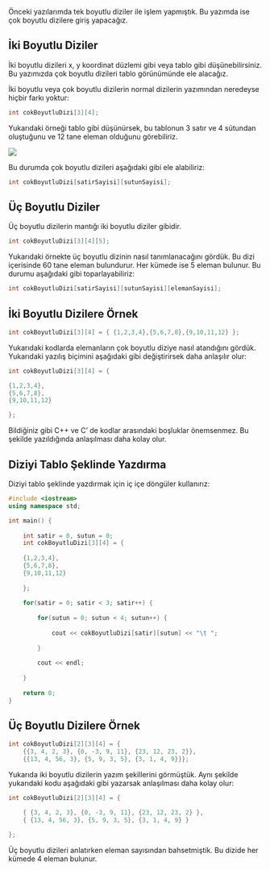 ﻿
Önceki yazılarımda tek boyutlu diziler ile işlem yapmıştık. Bu yazımda ise çok boyutlu dizilere giriş yapacağız.

## İki Boyutlu Diziler

İki boyutlu dizileri x, y koordinat düzlemi gibi veya tablo gibi düşünebilirsiniz. Bu yazımızda çok boyutlu dizileri tablo görünümünde ele alacağız.

İki boyutlu veya çok boyutlu dizilerin normal dizilerin yazımından neredeyse hiçbir farkı yoktur:

```cpp
int cokBoyutluDizi[3][4];
```

Yukarıdaki örneği tablo gibi düşünürsek, bu tablonun 3 satır ve 4 sütundan oluştuğunu ve 12 tane eleman olduğunu görebiliriz.

![](https://www.programiz.com/sites/tutorial2program/files/csharp-array-as-table.png)

Bu durumda çok boyutlu dizileri aşağıdaki gibi ele alabiliriz:

```cpp
int cokBoyutluDizi[satirSayisi][sutunSayisi];
```

## Üç Boyutlu Diziler

Üç boyutlu dizilerin mantığı iki boyutlu diziler gibidir.

```cpp
int cokBoyutluDizi[3][4][5];
```

Yukarıdaki örnekte üç boyutlu dizinin nasıl tanımlanacağını gördük. Bu dizi içerisinde 60 tane eleman bulundurur. Her kümede ise 5 eleman bulunur. Bu durumu aşağıdaki gibi toparlayabiliriz:

```cpp
int cokBoyutluDizi[satirSayisi][sutunSayisi][elemanSayisi];
```

## İki Boyutlu Dizilere Örnek

```cpp
int cokBoyutluDizi[3][4] = { {1,2,3,4},{5,6,7,8},{9,10,11,12} };
```

Yukarıdaki kodlarda elemanların çok boyutlu diziye nasıl atandığını gördük. Yukarıdaki yazılış biçimini aşağıdaki gibi değiştirirsek daha anlaşılır olur:

```cpp
int cokBoyutluDizi[3][4] = { 

{1,2,3,4},
{5,6,7,8},
{9,10,11,12} 

};
```

Bildiğiniz gibi C++ ve C’ de kodlar arasındaki boşluklar önemsenmez. Bu şekilde yazıldığında anlaşılması daha kolay olur.

## Diziyi Tablo Şeklinde Yazdırma

Diziyi tablo şeklinde yazdırmak için iç içe döngüler kullanırız:

```cpp
#include <iostream>
using namespace std;

int main() {
	
	int satir = 0, sutun = 0;
	int cokBoyutluDizi[3][4] = {
	
	{1,2,3,4},
	{5,6,7,8},
	{9,10,11,12}
	
	};
	
	for(satir = 0; satir < 3; satir++) {
		
		for(sutun = 0; sutun < 4; sutun++) {
			
			cout << cokBoyutluDizi[satir][sutun] << "\t ";
			
		}
		
		cout << endl;
		
	}
	
	return 0;
}
```

## Üç Boyutlu Dizilere Örnek

```cpp
int cokBoyutluDizi[2][3][4] = {
    {{3, 4, 2, 3}, {0, -3, 9, 11}, {23, 12, 23, 2}},
    {{13, 4, 56, 3}, {5, 9, 3, 5}, {3, 1, 4, 9}}};
```

Yukarıda iki boyutlu dizilerin yazım şekillerini görmüştük. Aynı şekilde yukarıdaki kodu aşağıdaki gibi yazarsak anlaşılması daha kolay olur:

```cpp
int cokBoyutluDizi[2][3][4] = {

    { {3, 4, 2, 3}, {0, -3, 9, 11}, {23, 12, 23, 2} },
    { {13, 4, 56, 3}, {5, 9, 3, 5}, {3, 1, 4, 9} }

}; 
```

Üç boyutlu dizileri anlatırken eleman sayısından bahsetmiştik. Bu dizide her kümede 4 eleman bulunur.
